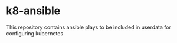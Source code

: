 # k8-ansible
This repository contains ansible plays to be included in userdata for configuring kubernetes
